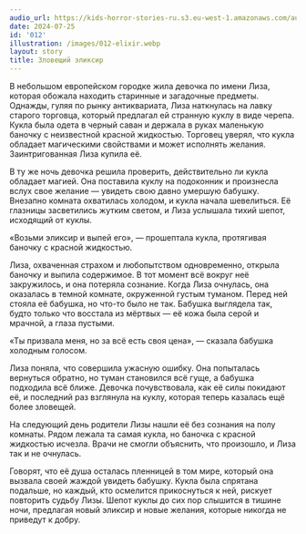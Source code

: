 ```yaml
---
audio_url: https://kids-horror-stories-ru.s3.eu-west-1.amazonaws.com/audio/012-elixir.mp3
date: 2024-07-25
id: '012'
illustration: /images/012-elixir.webp
layout: story
title: Зловещий эликсир
---
```


В небольшом европейском городке жила девочка по имени Лиза, которая обожала находить старинные и загадочные предметы. Однажды, гуляя по рынку антиквариата, Лиза наткнулась на лавку старого торговца, который предлагал ей странную куклу в виде черепа. Кукла была одета в черный саван и держала в руках маленькую баночку с неизвестной красной жидкостью. Торговец уверял, что кукла обладает магическими свойствами и может исполнять желания. Заинтригованная Лиза купила её.

В ту же ночь девочка решила проверить, действительно ли кукла обладает магией. Она поставила куклу на подоконник и произнесла вслух свое желание — увидеть свою давно умершую бабушку. Внезапно комната охватилась холодом, и кукла начала шевелиться. Её глазницы засветились жутким светом, и Лиза услышала тихий шепот, исходящий от куклы.

«Возьми эликсир и выпей его», — прошептала кукла, протягивая баночку с красной жидкостью.

Лиза, охваченная страхом и любопытством одновременно, открыла баночку и выпила содержимое. В тот момент всё вокруг неё закружилось, и она потеряла сознание. Когда Лиза очнулась, она оказалась в темной комнате, окруженной густым туманом. Перед ней стояла её бабушка, но что-то было не так. Бабушка выглядела так, будто только что восстала из мёртвых — её кожа была серой и мрачной, а глаза пустыми.

«Ты призвала меня, но за всё есть своя цена», — сказала бабушка холодным голосом.

Лиза поняла, что совершила ужасную ошибку. Она попыталась вернуться обратно, но туман становился всё гуще, а бабушка подходила всё ближе. Девочка почувствовала, как её силы покидают её, и последний раз взглянула на куклу, которая теперь казалась ещё более зловещей.

На следующий день родители Лизы нашли её без сознания на полу комнаты. Рядом лежала та самая кукла, но баночка с красной жидкостью исчезла. Врачи не смогли объяснить, что произошло, и Лиза так и не очнулась.

Говорят, что её душа осталась пленницей в том мире, который она вызвала своей жаждой увидеть бабушку. Кукла была спрятана подальше, но каждый, кто осмелится прикоснуться к ней, рискует повторить судьбу Лизы. Шепот куклы до сих пор слышится в тишине ночи, предлагая новый эликсир и новые желания, которые никогда не приведут к добру.